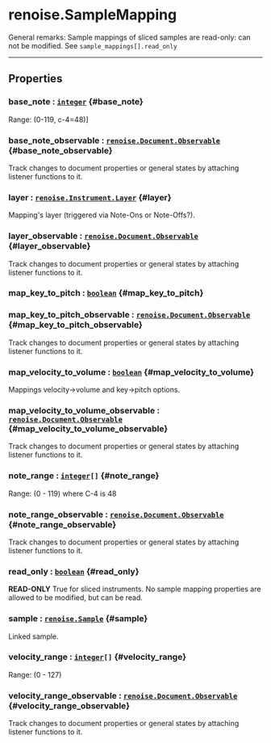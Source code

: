 # renoise.SampleMapping  
General remarks: Sample mappings of sliced samples are read-only: can not be
modified. See `sample_mappings[].read_only`  

---  
## Properties
### base_note : [`integer`](/API/builtins/integer.md) {#base_note}
Range: (0-119, c-4=48)]

### base_note_observable : [`renoise.Document.Observable`](/API/renoise/renoise.Document.Observable.md) {#base_note_observable}
Track changes to document properties or general states by attaching listener
functions to it.

### layer : [`renoise.Instrument.Layer`](renoise.Instrument.md#Layer) {#layer}
Mapping's layer (triggered via Note-Ons or Note-Offs?).

### layer_observable : [`renoise.Document.Observable`](/API/renoise/renoise.Document.Observable.md) {#layer_observable}
Track changes to document properties or general states by attaching listener
functions to it.

### map_key_to_pitch : [`boolean`](/API/builtins/boolean.md) {#map_key_to_pitch}
### map_key_to_pitch_observable : [`renoise.Document.Observable`](/API/renoise/renoise.Document.Observable.md) {#map_key_to_pitch_observable}
Track changes to document properties or general states by attaching listener
functions to it.

### map_velocity_to_volume : [`boolean`](/API/builtins/boolean.md) {#map_velocity_to_volume}
Mappings velocity->volume and key->pitch options.

### map_velocity_to_volume_observable : [`renoise.Document.Observable`](/API/renoise/renoise.Document.Observable.md) {#map_velocity_to_volume_observable}
Track changes to document properties or general states by attaching listener
functions to it.

### note_range : [`integer`](/API/builtins/integer.md)`[]` {#note_range}
Range: (0 - 119) where C-4 is 48

### note_range_observable : [`renoise.Document.Observable`](/API/renoise/renoise.Document.Observable.md) {#note_range_observable}
Track changes to document properties or general states by attaching listener
functions to it.

### read_only : [`boolean`](/API/builtins/boolean.md) {#read_only}
**READ-ONLY** True for sliced instruments. No sample mapping properties are
allowed to be modified, but can be read.

### sample : [`renoise.Sample`](/API/renoise/renoise.Sample.md) {#sample}
Linked sample.

### velocity_range : [`integer`](/API/builtins/integer.md)`[]` {#velocity_range}
Range: (0 - 127)

### velocity_range_observable : [`renoise.Document.Observable`](/API/renoise/renoise.Document.Observable.md) {#velocity_range_observable}
Track changes to document properties or general states by attaching listener
functions to it.

  

